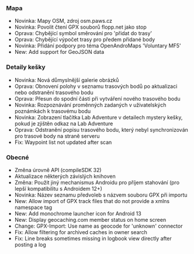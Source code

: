 ### Mapa
- Novinka: Mapy OSM, zdroj osm.paws.cz
- Novinka: Povolit čtení GPX souborů flopp.net jako stop
- Oprava: Chybějící symbol směrování pro 'přidat do trasy'
- Oprava: Chybějící výpočet trasy pro předem přidané body
- Novinka: Přidání podpory pro téma OpenAndroMaps 'Voluntary MF5'
- New: Add support for GeoJSON data

### Detaily kešky
- Novinka: Nová důmyslnější galerie obrázků
- Oprava: Obnovení polohy v seznamu trasových bodů po aktualizaci nebo odstranění trasového bodu
- Oprava: Přesun do spodní části při vytváření nového trasového bodu
- Novinka: Rozpoznávání proměnných zadaných v uživatelských poznámkách k trasovému bodu
- Novinka: Zobrazení tlačítka Lab Adventure v detailech mystery kešky, pokud je zjištěn odkaz na Lab Adventure
- Oprava: Odstranění popisu trasového bodu, který nebyl synchronizován pro trasové body na straně serveru
- Fix: Waypoint list not updated after scan

### Obecné
- Změna úrovně API (compileSDK 32)
- Aktualizace některých závislých knihoven
- Změna: Použit jiný mechanismus Androidu pro příjem stahování (pro lepší kompatibilitu s Androidem 12+)
- Novinka: Název seznamu předvoleb s názvem souboru GPX při importu
- New: Allow import of GPX track files that do not provide a xmlns namespace tag
- New: Add monochrome launcher icon for Android 13
- New: Display geocaching.com member status on home screen
- Change: GPX-Import: Use name as geocode for 'unknown' connector
- Fix: Allow filtering for archived caches in owner search
- Fix: Line breaks sometimes missing in logbook view directly after posting a log
